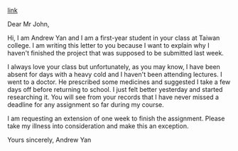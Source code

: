 [link](https://www.ielts-writing.info/EXAM/general_writing_samples_task_1/1228/)

Dear Mr John,

Hi, I am Andrew Yan and I am a first-year student in your class at Taiwan college. I am writing this letter to you because I want to explain why I haven't finished the project that was supposed to be submitted last week.

I always love your class but unfortunately, as you may know, I have been absent for days with a heavy cold and I haven't been attending lectures. I went to a doctor. He prescribed some medicines and suggested I take a few days off before returning to school. I just felt better yesterday and started researching it. You will see from your records that I have never missed a deadline for any assignment so far during my course.

I am requesting an extension of one week to finish the assignment. Please take my illness into consideration and make this an exception.

Yours sincerely, 
Andrew Yan